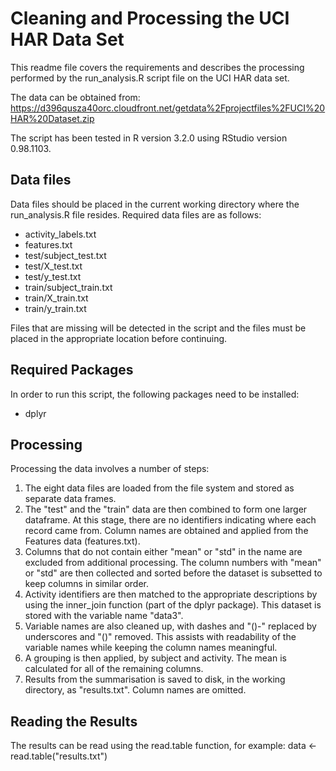 
# Cleaning and Processing the UCI HAR Data Set
This readme file covers the requirements and describes the processing performed by the run_analysis.R script file on the UCI HAR data set.

The data can be obtained from: https://d396qusza40orc.cloudfront.net/getdata%2Fprojectfiles%2FUCI%20HAR%20Dataset.zip

The script has been tested in R version 3.2.0 using RStudio version 0.98.1103.

## Data files
Data files should be placed in the current working directory where the run_analysis.R file resides. Required data files are as follows:
* activity_labels.txt
* features.txt
* test/subject_test.txt
* test/X_test.txt
* test/y_test.txt
* train/subject_train.txt
* train/X_train.txt
* train/y_train.txt

Files that are missing will be detected in the script and the files must be placed in the appropriate location before continuing.

## Required Packages
In order to run this script, the following packages need to be installed:
* dplyr

## Processing
Processing the data involves a number of steps:
1. The eight data files are loaded from the file system and stored as separate data frames.
2. The "test" and the "train" data are then combined to form one larger dataframe. At this stage, there are no identifiers indicating where each record came from. Column names are obtained and applied from the Features data (features.txt).
3. Columns that do not contain either "mean" or "std" in the name are excluded from additional processing. The column numbers with "mean" or "std" are then collected and sorted before the dataset is subsetted to keep columns in similar order.
4. Activity identifiers are then matched to the appropriate descriptions by using the inner_join function (part of the dplyr package). This dataset is stored with the variable name "data3".
5. Variable names are also cleaned up, with dashes and "()-" replaced by underscores and "()" removed. This assists with readability of the variable names while keeping the column names meaningful.
6. A grouping is then applied, by subject and activity. The mean is calculated for all of the remaining columns.
7. Results from the summarisation is saved to disk, in the working directory, as "results.txt". Column names are omitted.



## Reading the Results
The results can be read using the read.table function, for example:
data <- read.table("results.txt")